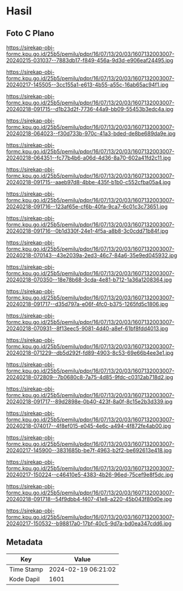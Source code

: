 # Hasil

## Foto C Plano

https://sirekap-obj-formc.kpu.go.id/25b5/pemilu/pdpr/16/07/13/20/03/1607132003007-20240215-031037--7883db17-f849-456a-9d3d-e906eaf24495.jpg

https://sirekap-obj-formc.kpu.go.id/25b5/pemilu/pdpr/16/07/13/20/03/1607132003007-20240217-145505--3cc155a1-e613-4b55-a55c-16ab65ac94f1.jpg

https://sirekap-obj-formc.kpu.go.id/25b5/pemilu/pdpr/16/07/13/20/03/1607132003007-20240218-091715--d1b23d2f-7736-44a9-bb09-55453b3edc4a.jpg

https://sirekap-obj-formc.kpu.go.id/25b5/pemilu/pdpr/16/07/13/20/03/1607132003007-20240218-064023--f30d733b-970c-41a3-bded-de8be689da9e.jpg

https://sirekap-obj-formc.kpu.go.id/25b5/pemilu/pdpr/16/07/13/20/03/1607132003007-20240218-064351--fc77b4b6-a06d-4d36-8a70-602a41fd2c11.jpg

https://sirekap-obj-formc.kpu.go.id/25b5/pemilu/pdpr/16/07/13/20/03/1607132003007-20240218-091715--aaeb97d8-4bbe-435f-b1b0-c552cfba05a4.jpg

https://sirekap-obj-formc.kpu.go.id/25b5/pemilu/pdpr/16/07/13/20/03/1607132003007-20240218-091716--123af65e-cf6b-40fa-9ca7-6c01c3c73651.jpg

https://sirekap-obj-formc.kpu.go.id/25b5/pemilu/pdpr/16/07/13/20/03/1607132003007-20240218-091716--0b1d330f-24e1-4f5a-a8b8-3c0cdd71b84f.jpg

https://sirekap-obj-formc.kpu.go.id/25b5/pemilu/pdpr/16/07/13/20/03/1607132003007-20240218-070143--43e2039a-2ed3-46c7-84a6-35e9ed045932.jpg

https://sirekap-obj-formc.kpu.go.id/25b5/pemilu/pdpr/16/07/13/20/03/1607132003007-20240218-070350--18e78b68-3cda-4e81-b712-1a36a1208364.jpg

https://sirekap-obj-formc.kpu.go.id/25b5/pemilu/pdpr/16/07/13/20/03/1607132003007-20240218-091717--d35d797a-e06f-4fc0-b375-1265fd5c1806.jpg

https://sirekap-obj-formc.kpu.go.id/25b5/pemilu/pdpr/16/07/13/20/03/1607132003007-20240218-070931--8f13eec5-9081-4d40-a8ef-61bf8fdd4013.jpg

https://sirekap-obj-formc.kpu.go.id/25b5/pemilu/pdpr/16/07/13/20/03/1607132003007-20240218-071229--db5d292f-fd89-4903-8c53-69e66b4ee3e1.jpg

https://sirekap-obj-formc.kpu.go.id/25b5/pemilu/pdpr/16/07/13/20/03/1607132003007-20240218-072809--7b0680c8-7a75-4d85-9fdc-c0312ab718d2.jpg

https://sirekap-obj-formc.kpu.go.id/25b5/pemilu/pdpr/16/07/13/20/03/1607132003007-20240218-091717--89d2898e-0b40-423f-8a0f-8c15e2b3d339.jpg

https://sirekap-obj-formc.kpu.go.id/25b5/pemilu/pdpr/16/07/13/20/03/1607132003007-20240218-074017--4f8ef015-e045-4e6c-a494-4f872fe4ab00.jpg

https://sirekap-obj-formc.kpu.go.id/25b5/pemilu/pdpr/16/07/13/20/03/1607132003007-20240217-145900--3831685b-be7f-4963-b2f2-be692613e418.jpg

https://sirekap-obj-formc.kpu.go.id/25b5/pemilu/pdpr/16/07/13/20/03/1607132003007-20240217-150224--c46410e5-4383-4b26-96ed-75cef9e8f5dc.jpg

https://sirekap-obj-formc.kpu.go.id/25b5/pemilu/pdpr/16/07/13/20/03/1607132003007-20240218-091718--54f9dbb4-f407-41e8-a220-45b043f80d0e.jpg

https://sirekap-obj-formc.kpu.go.id/25b5/pemilu/pdpr/16/07/13/20/03/1607132003007-20240217-150532--b98817a0-17bf-40c5-9d7a-bd0ea347cdd6.jpg


## Metadata

| Key        | Value               |
| ---------- | ------------------- |
| Time Stamp | 2024-02-19 06:21:02 |
| Kode Dapil | 1601                |



